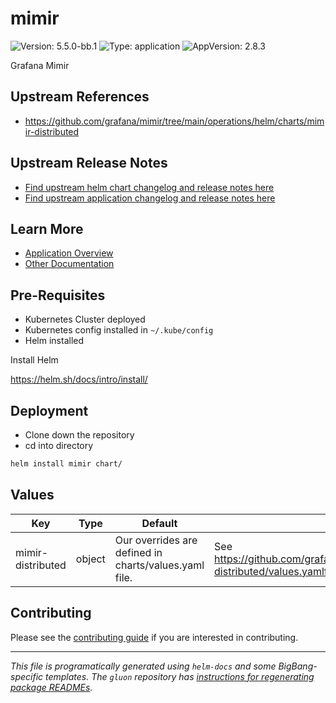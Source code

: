 <!-- Warning: Do not manually edit this file. See notes on gluon + helm-docs at the end of this file for more information. -->
# mimir

![Version: 5.5.0-bb.1](https://img.shields.io/badge/Version-5.5.0--bb.1-informational?style=flat-square) ![Type: application](https://img.shields.io/badge/Type-application-informational?style=flat-square) ![AppVersion: 2.8.3](https://img.shields.io/badge/AppVersion-2.8.3-informational?style=flat-square)

Grafana Mimir

## Upstream References

* <https://github.com/grafana/mimir/tree/main/operations/helm/charts/mimir-distributed>

## Upstream Release Notes

- [Find upstream helm chart changelog and release notes here](https://github.com/grafana/mimir/blob/main/operations/helm/charts/mimir-distributed/CHANGELOG.md)
- [Find upstream application changelog and release notes here](https://grafana.com/docs/mimir/latest/release-notes/)

## Learn More

- [Application Overview](docs/overview.md)
- [Other Documentation](docs/)

## Pre-Requisites

- Kubernetes Cluster deployed
- Kubernetes config installed in `~/.kube/config`
- Helm installed

Install Helm

https://helm.sh/docs/intro/install/

## Deployment

- Clone down the repository
- cd into directory

```bash
helm install mimir chart/
```

## Values

| Key | Type | Default | Description |
|-----|------|---------|-------------|
| mimir-distributed | object | Our overrides are defined in charts/values.yaml file. | See https://github.com/grafana/mimir/blob/main/operations/helm/charts/mimir-distributed/values.yamlfor available values. |

## Contributing

Please see the [contributing guide](./CONTRIBUTING.md) if you are interested in contributing.

---

_This file is programatically generated using `helm-docs` and some BigBang-specific templates. The `gluon` repository has [instructions for regenerating package READMEs](https://repo1.dso.mil/big-bang/product/packages/gluon/-/blob/master/docs/bb-package-readme.md)._

